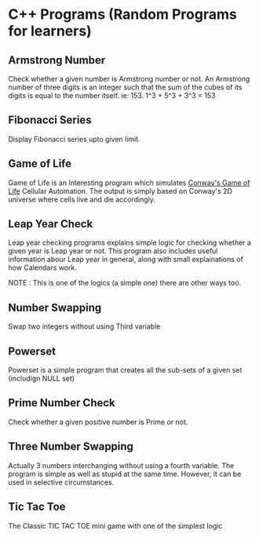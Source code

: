 # C++ Programs (Random Programs for learners)

## Armstrong Number
Check whether a given number is Armstrong number or not. 
An Armstrong number of three digits is an integer such that the sum of the cubes of its digits is equal to the number itself.
ie: 153. 
1^3 + 5^3 + 3^3 = 153

## Fibonacci Series
Display Fibonacci series upto given limit.

## Game of Life
Game of Life is an Interesting program which simulates [Conway's Game of Life](https://en.wikipedia.org/wiki/Conway%27s_Game_of_Life) Cellular Automation.
The output is simply based on Conway's 2D universe where cells live and die accordingly. 

## Leap Year Check
Leap year checking programs explains simple logic for checking whether a given year is Leap year or not.
This program also includes useful information abour Leap year in general, along with small explainations of how Calendars work.

NOTE : This is one of the logics (a simple one) there are other ways too.

## Number Swapping
Swap two integers without using Third variable

## Powerset
Powerset is a simple program that creates all the sub-sets of a given set (includign NULL set)

## Prime Number Check
Check whether a given positive number is Prime or not.

## Three Number Swapping
Actually 3 numbers interchanging without using a fourth variable.
The program is simple as well as stupid at the same time.
However, it can be used in selective circumstances.

## Tic Tac Toe
The Classic TIC TAC TOE mini game with one of the simplest logic
